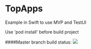 # TopApps
Example in Swift to use MVP and TestUI

Use 'pod install' before build project

####Master branch build status: 
![](https://travis-ci.org/ndleon09/TopApps.svg?branch=master)